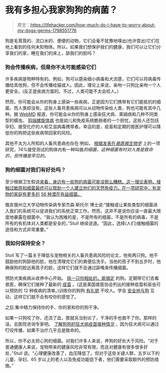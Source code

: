 # 我有多担心我家狗狗的病菌？

> 原文：<https://lifehacker.com/how-much-do-i-have-to-worry-about-my-dogs-germs-1798551776>

狗是毛茸茸的、流口水的、便便的动物，它们会毫不犹豫地嗅出(也许尝出)它们在地上看到的任何未知物体。所以，如果我们想保护我们的健康，我们可以让它们分享我们的家，睡在我们的床上，舔我们的脸吗？



### 狗会传播疾病，但是你不太可能感染它们

许多疾病是物种特有的。例如，狗可以感染细小病毒和犬流感，它们可以将病毒传播给其他狗，但不会传播给猫或人。因此，理论上来说，亲吻一只狗比亲吻一个人更安全。(反正是疾病方面的。不过，人类可能不太会咬人。)

然而，你可能会从你的狗身上感染一些疾病，正是因为它们携带有它们能抵抗的细菌，而人类却没有。这些人畜共患疾病可以从动物传染给人类，狗也可能有其中几种。据 [WebMD](http://pets.webmd.com/diseases-you-can-get-from-your-pets#1) 报道，你可能会从你的狗身上感染狂犬病、莱姆病和几种不同类型的蠕虫。 [钩端螺旋体病](https://www.healthychildren.org/English/health-issues/conditions/from-insects-animals/Pages/Illness-From-Animals-Leptospirosis.aspx) 也是幼儿和免疫系统脆弱者的一个担忧，这些人还包括孕妇、接受化疗的人和艾滋病毒携带者。幸运的是，疫苗和定期的兽医护理可以降低你的狗把这些疾病带回家的风险。

其他不太为人所知的人畜共患病也存在:例如， [根据发表在*兽医微生物学*](https://www.ncbi.nlm.nih.gov/pubmed/20144514) 上的一项研究，74%接受测试的狗体内有一种叫做*的细菌，这种细菌有时对人类是致命的，但传播是罕见的。*

### 狗的细菌对我们有好处吗？

至少根据卫生假说[来看，身边有一些狗的病菌可能没那么糟糕。这一理论表明，接触过敏原和细菌最终可以帮助一个人建立他们的天然免疫力。在一项研究中，有宠物的家庭有更多的](https://www.livescience.com/54078-hygiene-hypothesis.html) [56 种潜在有益细菌。](http://rspb.royalsocietypublishing.org/content/282/1814/20151139)

俄亥俄州立大学动物传染病专家杰森·斯托尔 博士说:“接触或让某些类型的细菌进入我们的系统可以促进我们的系统正常工作。然而，这并不是说你应该一直最大限度地暴露在细菌中。“我认为困难的是，不是所有的细菌，不是所有的病毒，不是所有的有机体对人类都是安全的，”Stull 继续说道。“因此，选择(人们)接触细菌的途径和方式非常重要。”

### 我如何保持安全？

Stull 写了一篇关于降低与宠物相关的人畜共患病风险的论文，他有两只狗。他不鼓励他的狗舔他的脸，他在清理完它们的粪便后洗手。当他的孩子不到五岁时，他确保狗的脸远离孩子的脸，这样它们就不会通过舔嘴来传播细菌。

预防犬类疾病从收养中心开始。 [挑一只你相处的，能搞定](http://lifehacker.com/what-to-do-if-your-shelter-dog-isnt-a-good-fit-1797788574) 的狗。定期带它们去看兽医，确保它们接种了最新的 [疫苗](http://vitals.lifehacker.com/don-t-be-an-anti-dog-vaxxer-1797475516) 。(这是美国兽医协会列出的接种疫苗和驱虫可以预防的 12 种疾病的清单。)训练你的狗狗 [有礼貌](http://lifehacker.com/ask-an-expert-all-about-training-dogs-1791516118) 不咬人。学会 [安全地与狗](http://lifehacker.com/how-to-introduce-yourself-to-a-dog-1794744432) 互动，这样它们就不会有咬你的感觉了。

之后:集中精力保持你的手、你的家和你的狗干净。

如果一只狗咬了你，还流了血，那就另当别论了，干净的手也救不了你。那样的话，去医院咨询专家吧。 [了解狗狗的狂犬病疫苗接种情况](http://lifehacker.com/how-to-survive-a-dog-attack-1786501561) ，因为狂犬病可以通过叮咬传播，如果不治疗几乎总是致命的。

所以，你不必太担心狗的细菌。对我们许多人来说，养狗的好处大于风险。“对于普通健康人来说，宠物带来的健康风险非常有限，而且对健康有很多很多好处，”Stull 说。“心理健康改善了，血压降低了。但对于这些关键人群，五岁以下的儿童、孕妇、65 岁以上的老人以及免疫功能低下者，他们需要采取额外的预防措施。”